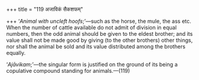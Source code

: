 +++
title = "119 अजाविकं सैकशफम्"

+++
‘*Animal with uncleft hoofs*;’—such as the horse, the mule, the ass etc.
When the number of cattle available do not admit of division in equal
numbers, then the odd animal should be given to the eldest brother; and
its value shall not be made good by giving (to the other brothers) other
things, nor shall the animal be sold and its value distributed among the
brothers equally.

‘*Ajāvikam*;’—the singular form is justified on the ground of its being
a copulative compound standing for animals.—(119)


